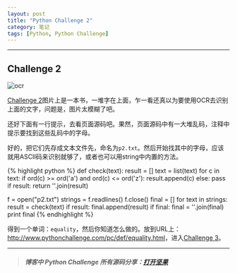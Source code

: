 ```yaml
---
layout: post
title: "Python Challenge 2"
category: 笔记
tags: [Python, Python Challenge]
---
```


---

## Challenge 2

![ocr](/assets/images/posts/2013-01-09-python-challenge-2-ocr.jpg)

[Challenge 2][]图片上是一本书，一堆字在上面，乍一看还真以为要使用OCR去识别上面的文字，问题是，图片太模糊了吧。

还好下面有一行提示，去看页面源码吧。果然，页面源码中有一大堆乱码，注释中提示要找到这些乱码中的字母。

好的，把它们先存成文本文件先，命名为`p2.txt`。然后开始找其中的字母，应该就用ASCII码来识别就够了，或者也可以用string中内置的方法。

{% highlight python %}
def check(text):
    result = []
    text = list(text)
    for c in text:
        if ord(c) >= ord('a') and ord(c) <= ord('z'):
            result.append(c)
        else:
            pass
    if result:
        return ''.join(result)

f = open("p2.txt")
strings = f.readlines()
f.close()
final = []
for text in strings:
    result = check(text)
    if result:
        final.append(result)
if final:
    final = ''.join(final)
    print final
{% endhighlight %}

得到一个单词：`equality`，然后你知道怎么做的。放到URL上：<http://www.pythonchallenge.com/pc/def/equality.html>，进入[Challenge 3][]。

---

>##### 博客中 Python Challenge 所有源码分享：[打开坚果](https://jianguoyun.com/c/sd/120e4/3c67fa5987bff9fd)

[Challenge 2]: http://www.pythonchallenge.com/pc/def/ocr.html
[Challenge 3]: http://www.pythonchallenge.com/pc/def/equality.html
